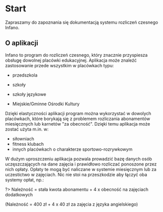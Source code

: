 # Start
Zapraszamy do zapoznania się dokumentacją systemu rozliczeń czesnego Infano. 

## O aplikacji

Infano to program do rozliczeń czesnego, który znacznie przyspiesza obsługę dowolnej placówki edukacyjnej. Aplikacja może znaleźć zastosowanie przede wszystkim w placówkach typu:

* przedszkola

* szkoły

* szkoły językowe

* Miejskie/Gminne Ośrodki Kultury

  

Dzięki elastyczności aplikacji program można wykorzystać w dowolych placówkach, które borykają się z problemem rozliczania abonamentów miesięcznych lub karnetów "za obecność". Dzięki temu aplikacja może zostać użyta m.in. w:

- siłowniach
- fitness klubach
- innych placówkach o charakterze sportowo-rozrywkowym



W dużym uproszczeniu aplikacja pozwala prowadzić bazę danych osób uczęszczających na dane zajęcia i prawidłowo rozliczać ponoszone przez nich opłaty. Opłaty te mogą być naliczane w systemie miesięcznym lub za uczestictwo w zajęciach. Nic nie stoi na przeszkodzie aby łączyć oba systemy opłat, np.:

?> Należność = stała kwota abonamentu + 4 x obecność na zajęciach dodatkowych   

(Należność = 400 zł + 4 x 40 zł za zajęcia z języka angielskiego)

